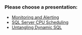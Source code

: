### Please choose a presentation:

* [Monitoring and Alerting](/presentations/?p=alerting)
* [SQL Server CPU Scheduling](/presentations/?p=cpu)
* [Untangling Dynamic SQL](/presentations/?p=dynamic)
